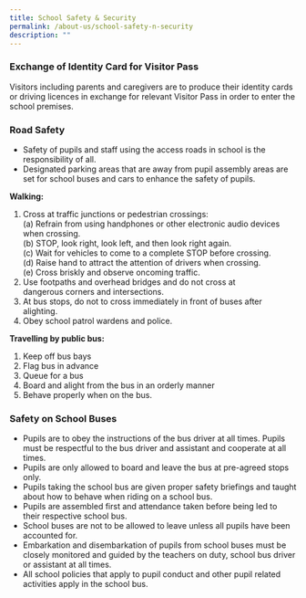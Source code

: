 ```yaml
---
title: School Safety & Security
permalink: /about-us/school-safety-n-security
description: ""
---
```

### Exchange of Identity Card for Visitor Pass

Visitors including parents and caregivers are to produce their identity cards or driving licences in exchange for relevant Visitor Pass in order to enter the school premises.

  
  

### **Road Safety**

*   Safety of pupils and staff using the access roads in school is the responsibility of all.
*   Designated parking areas that are away from pupil assembly areas are set for school buses and cars to enhance the safety of pupils.

**Walking:**

1.  Cross at traffic junctions or pedestrian crossings:  
    (a) Refrain from using handphones or other electronic audio devices when crossing.  
    (b) STOP, look right, look left, and then look right again.  
    (c) Wait for vehicles to come to a complete STOP before crossing.  
    (d) Raise hand to attract the attention of drivers when crossing.  
    (e) Cross briskly and observe oncoming traffic. 
2.  Use footpaths and overhead bridges and do not cross at dangerous corners and intersections.
3.  At bus stops, do not to cross immediately in front of buses after alighting.
4.  Obey school patrol wardens and police.

**Travelling by public bus:**

1.  Keep off bus bays
2.  Flag bus in advance
3.  Queue for a bus
4.  Board and alight from the bus in an orderly manner
5.  Behave properly when on the bus.

  

  

### Safety on School Buses

*   Pupils are to obey the instructions of the bus driver at all times. Pupils must be respectful to the bus driver and assistant and cooperate at all times.
*   Pupils are only allowed to board and leave the bus at pre-agreed stops only.
*   Pupils taking the school bus are given proper safety briefings and taught about how to behave when riding on a school bus.
*   Pupils are assembled first and attendance taken before being led to their respective school bus.
*   School buses are not to be allowed to leave unless all pupils have been accounted for.
*   Embarkation and disembarkation of pupils from school buses must be closely monitored and guided by the teachers on duty, school bus driver or assistant at all times.
*   All school policies that apply to pupil conduct and other pupil related activities apply in the school bus.